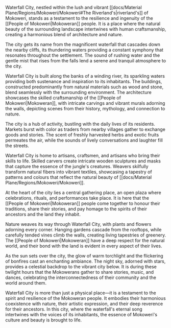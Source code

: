 Waterfall City, nestled within the lush and vibrant [[docs/Material Plane/Regions/Mokoweri/Mokoweri#The Riverland's|riverland's]] of Mokoweri, stands as a testament to the resilience and ingenuity of the [[People of Mokoweri|Mokoweran]] people. It is a place where the natural beauty of the surrounding landscape intertwines with human craftsmanship, creating a harmonious blend of architecture and nature.

The city gets its name from the magnificent waterfall that cascades down the nearby cliffs, its thundering waters providing a constant symphony that resonates throughout the settlement. The sound of rushing water and the gentle mist that rises from the falls lend a serene and tranquil atmosphere to the city.

Waterfall City is built along the banks of a winding river, its sparkling waters providing both sustenance and inspiration to its inhabitants. The buildings, constructed predominantly from natural materials such as wood and stone, blend seamlessly with the surrounding environment. The architecture showcases the skilled craftsmanship of the [[People of Mokoweri|Mokoweran]], with intricate carvings and vibrant murals adorning the walls, depicting scenes from their history, mythology, and connection to nature.

The city is a hub of activity, bustling with the daily lives of its residents. Markets burst with color as traders from nearby villages gather to exchange goods and stories. The scent of freshly harvested herbs and exotic fruits permeates the air, while the sounds of lively conversations and laughter fill the streets.

Waterfall City is home to artisans, craftsmen, and artisans who bring their skills to life. Skilled carvers create intricate wooden sculptures and masks that capture the essence of the jungle's creatures. Weavers skilfully transform natural fibers into vibrant textiles, showcasing a tapestry of patterns and colours that reflect the natural beauty of [[docs/Material Plane/Regions/Mokoweri/Mokoweri]].

At the heart of the city lies a central gathering place, an open plaza where celebrations, rituals, and performances take place. It is here that the [[People of Mokoweri|Mokoweran]] people come together to honour their traditions, share their stories, and pay homage to the spirits of their ancestors and the land they inhabit.

Nature weaves its way through Waterfall City, with plants and flowers adorning every corner. Hanging gardens cascade from the rooftops, while carefully tended vines climb the walls, creating living tapestries of greenery. The [[People of Mokoweri|Mokoweran]] have a deep respect for the natural world, and their bond with the land is evident in every aspect of their lives.

As the sun sets over the city, the glow of warm torchlight and the flickering of bonfires cast an enchanting ambiance. The night sky, adorned with stars, provides a celestial backdrop to the vibrant city below. It is during these twilight hours that the Mokowerans gather to share stories, music, and dances, celebrating the interconnectedness of their community and the world around them.

Waterfall City is more than just a physical place—it is a testament to the spirit and resilience of the Mokoweran people. It embodies their harmonious coexistence with nature, their artistic expression, and their deep reverence for their ancestors. In this city, where the waterfall's eternal song intertwines with the voices of its inhabitants, the essence of Mokoweri's culture and beauty is brought to life.